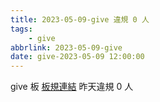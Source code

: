 ```yaml
---
title: 2023-05-09-give 違規 0 人
tags:
    - give
abbrlink: 2023-05-09-give
date: give-2023-05-09 12:00:00
---
```

give 板 [板規連結](https://www.ptt.cc/bbs/give/M.1612495900.A.C32.html)
昨天違規 0 人
